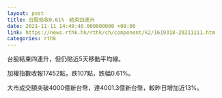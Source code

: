 ```yaml
---
layout: post
title: 台股低收0.61%　結束四連升
date: 2021-11-11 14:40:40.000000000 +08:00
link: https://news.rthk.hk/rthk/ch/component/k2/1619318-20211111.htm
categories: rthk
---
```


台股結束四連升，但仍貼近5天移動平均線。

加權指數收報17452點，跌107點，跌幅0.61%。

大市成交額突破4000億新台幣，達4001.3億新台幣，較昨日增加近13%。
